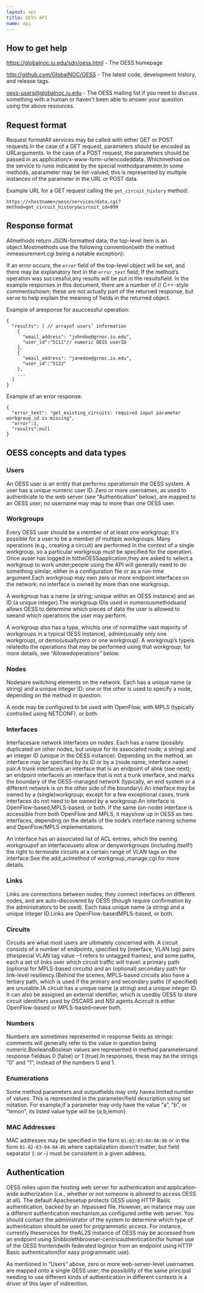 ```yaml
---
layout: api
title: OESS API
name: api
---
```


## How to get help

https://globalnoc.iu.edu/sdn/oess.html - The OESS homepage

http://github.com/GlobalNOC/OESS - The latest code, development history, and release tags.

oess-users@globalnoc.iu.edu - The OESS mailing list if you need to
discuss something with a human or haven't been able to answer your
question using the above resources.

## Request format

Request formatAll services may be called with either GET or POST
requests.In the case of a GET request, parameters should be encoded as
URLarguments. In the case of a POST request, the parameters should be
passed in as application/x-www-form-urlencodeddata. Whichmethod on the
service to runis indicated by the special methodparameter.In some
methods, aparameter may be list-valued; this is represented by
multiple instances of the parameter in the URL or POST data.

Example URL for a GET request calling the `get_circuit_history` method:

```
https://<hostname>/oess/services/data.cgi?method=get_circuit_history&circuit_id=999
```

## Response format

Allmethods return JSON-formatted data; the top-level item is an
object.Mostmethods use the following convention(with the method
inmeasurement.cgi being a notable exception):

If an error occurs, the `error` field of the top-level object will be
set, and there may be explanatory text in the `error_text` field; If
the method’s operation was successful,any results will be put in the
resultsfield. In the example responses in this document, there are a
number of // C++-style commentsshown; these are not actually part of
the returned response, but serve to help explain the meaning of fields
in the returned object.

Example of aresponse for asuccessful operation:
```
{
  "results": [ // arrayof users’ information
    {
      "email_address": "johndoe@grnoc.iu.edu",
      "user_id":"5111"// numeric OESS userID
    },
    {
      "email_address": "janedoe@grnoc.iu.edu",
      "user_id":"5122"
    },
    ...
  ]
}
```

Example of an error response:
```
{
  "error_text": "get_existing_circuits: required input parameter workgroup_id is missing",
  "error":1,
  "results":null
}
```

## OESS concepts and data types

### Users

An OESS user is an entity that performs operationsin the OESS system. A user has a unique numeric user ID. Zero or more usernames, as used to authenticate to the web server (see “Authentication” below), are mapped to an OESS user; no username may map to more than one OESS user.

### Workgroups

Every OESS user should be a member of at least one workgroup; It's
possible for a user to be a member of multiple workgroups. Many
operations (e.g., creating a circuit) are performed in the context of
a single workgroup, so a particular workgroup must be specified for
the operation. Once auser has logged in totheOESSapplication,they are
asked to select a workgroup to work under;people using the API will
generally need to do something similar, either in a configuration file
or as a run-time argument.Each workgroup may own zero or more endpoint
interfaces on the network; no interface is owned by more than one
workgroup.

A workgroup has a name (a string; unique within an OESS instance) and
an ID (a unique integer).The workgroup IDis used in numerousmethodsand
allows OESS to determine which pieces of data the user is allowed to
seeand which operations the user may perform.

A workgroup also has a type, whichis one of normal(the vast majority
of workgroups in a typical OESS instance), admin(usually only one
workgroup), or demo(usuallyzero or one workgroup). A workgroup’s
typeis relatedto the operations that may be performed using that
workgroup; for more details, see “Allowedoperations” below.

### Nodes

Nodesare switching elements on the network. Each has a unique name (a string) and a unique integer ID; one or the other is used to specify a node, depending on the method in question.

A node may be configured to be used with OpenFlow, with MPLS (typically controlled using NETCONF), or both.

### Interfaces

Interfacesare network interfaces on nodes. Each has a name (possibly
duplicated on other nodes, but unique for its associated node; a
string) and an integer ID (unique in the OESS instance). Depending on
the method, an interface may be specified by its ID or by a (node
name, interface name) pair.A trunk interfaceis an interface that is an
endpoint of alink (see next); an endpoint interfaceis an interface
that is not a trunk interface, and marks the boundary of the
OESS-managed network (typically, an end system or a different network
is on the other side of the boundary).An interface may be owned by a
(single)workgroup; except for a few exceptional cases, trunk
interfaces do not need to be owned by a workgroup.An interface is
OpenFlow-based,MPLS-based, or both. If the same (on-node) interface is
accessible from both OpenFlow and MPLS, it mayshow up in OESS as two
interfaces, depending on the details of the node’s interface naming
scheme and OpenFlow/MPLS implementations.

An interface has an associated list of ACL entries, which the owning
workgroupof an interfaceuseto allow or denyworkgroups (including
itself!) the right to terminate circuits at a certain range of VLAN
tags on the interface.See the add_aclmethod of workgroup_manage.cgi
for more details.

### Links

Links are connections between nodes; they connect interfaces on
different nodes, and are auto-discovered by OESS (though require
confirmation by the administrators to be used). Each hasa unique name
(a string) and a unique integer ID.Links are OpenFlow-basedMPLS-based,
or both.

### Circuits

Circuits are what most users are ultimately concerned with. A circuit
consists of a number of endpoints, specified by (interface, VLAN tag)
pairs (thespecial VLAN tag value ‒1 refers to untagged frames), and
some paths, each a set of links over which circuit traffic will
travel: a primary path (optional for MPLS-based circuits) and an
(optional) secondary path for link-level resiliency.(Behind the
scenes, MPLS-based circuits also have a tertiary path, which is used
if the primary and secondary paths (if specified) are unusable.)A
circuit has a unique name (a string) and a unique integer ID. It can
also be assigned an external identifier, which is usedby OESS to store
circuit identifiers used by OSCARS and NSI agents.Acircuit is either
OpenFlow-based or MPLS-based–never both.

### Numbers

Numbers are sometimes represented in response fields as strings:
comments will generally refer to the value in question being
numeric.BooleansBoolean values are represented in method parametersand
response fieldsas 0 (false) or 1 (true).In responses, these may be the
strings “0” and “1”, instead of the numbers 0 and 1.

### Enumerations

Some method parameters and outputfields may only havea limited number
of values. This is represented in the parameter/field description
using set notation. For example,if a parameter may only have the value
“a”, “b”, or “lemon”, its listed value type will be {a,b,lemon}.

### MAC Addresses

MAC addresses may be specified in the form `01:02:03:04:0A:0b` or in
the form `01-02-03-04-0A-0b` where capitalization doesn’t matter, but
field separator (: or -) must be consistent in a given address.

## Authentication

OESS relies upon the hosting web server for authentication and
application-wide authorization (i.e., whether or not someone is
allowed to access OESS at all). The default Apachesetup protects OESS
using HTTP Basic authentication, backed by an .htpasswd file. However,
an instance may use a different authentication mechanism,as configured
onthe web server. You should contact the administrator of the system
to determine which type of authentication should be used for
programmatic access. For instance, currently theservices for theAL2S
instance of OESS may be accessed from an endpoint using
Shibbolethbrowser-centricauthentication(for human use of the OESS
frontendwith federated login)or from an endpoint using HTTP Basic
authentication(for easy programmatic use).

As mentioned in “Users” above, zero or more web-server-level usernames
are mapped onto a single OESS user; the possibility of the same
principal needing to use different kinds of authentication in
different contexts is a driver of this layer of indirection.
